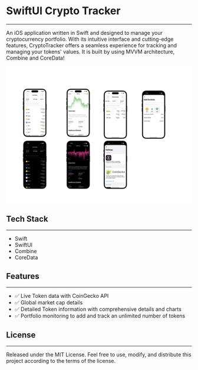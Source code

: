 # SwiftUI Crypto Tracker

---

An iOS application written in Swift and designed to manage your cryptocurrency portfolio. With its intuitive interface and cutting-edge features, CryptoTracker offers a seamless experience for tracking and managing your tokens' values. It is built by using MVVM architecture, Combine and CoreData!

![Frame 1.png](Frame_1.png)

## Tech Stack

---

- Swift
- SwiftUI
- Combine
- CoreData

## Features

---

- ✅ Live Token data with CoinGecko API
- ✅ Global market cap details
- ✅ Detailed Token information with comprehensive details and charts
- ✅ Portfolio monitoring to add and track an unlimited number of tokens

## License

---

Released under the MIT License. Feel free to use, modify, and distribute this project according to the terms of the license.